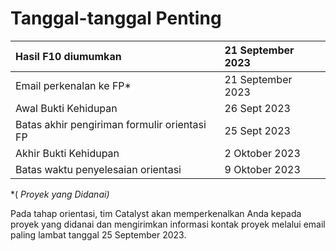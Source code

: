 # **Tanggal-tanggal Penting**

Hasil F10 diumumkan | 21 September 2023
:-- | :--
Email perkenalan ke FP* | 21 September 2023
Awal Bukti Kehidupan | 26 Sept 2023
Batas akhir pengiriman formulir orientasi FP | 25 Sept 2023
Akhir Bukti Kehidupan | 2 Oktober 2023
Batas waktu penyelesaian orientasi | 9 Oktober 2023

*( *Proyek yang Didanai)*

Pada tahap orientasi, tim Catalyst akan memperkenalkan Anda kepada proyek yang didanai dan mengirimkan informasi kontak proyek melalui email paling lambat tanggal 25 September 2023.
